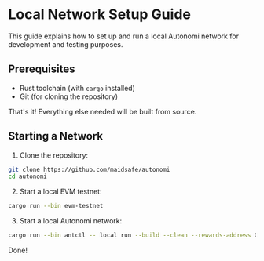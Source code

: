 # Local Network Setup Guide

This guide explains how to set up and run a local Autonomi network for development and testing purposes.

## Prerequisites

* Rust toolchain (with `cargo` installed)
* Git (for cloning the repository)

That's it! Everything else needed will be built from source.

## Starting a Network

1. Clone the repository:

```bash
git clone https://github.com/maidsafe/autonomi
cd autonomi
```

2. Start a local EVM testnet:

```bash
cargo run --bin evm-testnet 
```

3. Start a local Autonomi network:

```bash
cargo run --bin antctl -- local run --build --clean --rewards-address 0xf39Fd6e51aad88F6F4ce6aB8827279cffFb92266 evm-local
```

Done!
